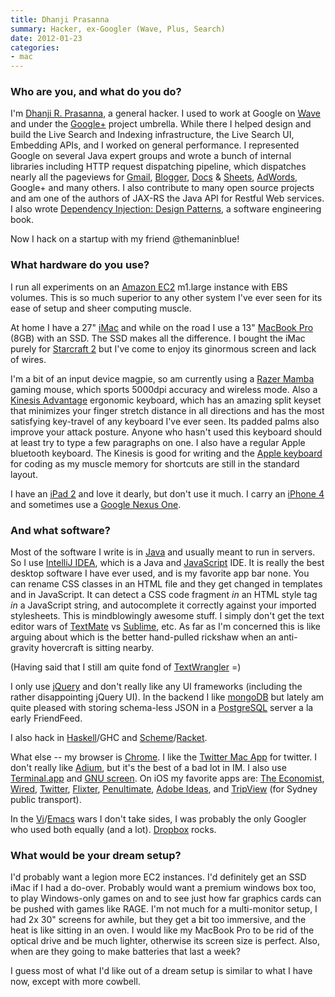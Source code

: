 ```yaml
---
title: Dhanji Prasanna
summary: Hacker, ex-Googler (Wave, Plus, Search)
date: 2012-01-23
categories:
- mac
---
```


### Who are you, and what do you do?

I'm [Dhanji R. Prasanna](http://rethrick.com "Dhanji's website."), a general hacker. I used to work at Google on [Wave][google-wave] and under the [Google+][google-plus] project umbrella. While there I helped design and build the Live Search and Indexing infrastructure, the Live Search UI, Embedding APIs, and I worked on general performance. I represented Google on several Java expert groups and wrote a bunch of internal libraries including HTTP request dispatching pipeline, which dispatches nearly all the pageviews for [Gmail][], [Blogger][], [Docs][google-docs] & [Sheets][google-sheets], [AdWords][], Google+ and many others. I also contribute to many open source projects and am one of the authors of JAX-RS the Java API for Restful Web services. I also wrote [Dependency Injection: Design Patterns](http://manning.com/prasanna "Dhanji's book."), a software engineering book.

Now I hack on a startup with my friend @themaninblue!

### What hardware do you use?

I run all experiments on an [Amazon EC2][ec2] m1.large instance with EBS volumes. This is so much superior to any other system I've ever seen for its ease of setup and sheer computing muscle.

At home I have a 27" [iMac][] and while on the road I use a 13" [MacBook Pro][macbook-pro] (8GB) with an SSD. The SSD makes all the difference. I bought the iMac purely for [Starcraft 2][starcraft-2] but I've come to enjoy its ginormous screen and lack of wires.

I'm a bit of an input device magpie, so am currently using a [Razer Mamba][mamba] gaming mouse, which sports 5000dpi accuracy and wireless mode. Also a [Kinesis Advantage][advantage] ergonomic keyboard, which has an amazing split keyset that minimizes your finger stretch distance in all directions and has the most satisfying key-travel of any keyboard I've ever seen. Its padded palms also improve your attack posture. Anyone who hasn't used this keyboard should at least try to type a few paragraphs on one. I also have a regular Apple bluetooth keyboard. The Kinesis is good for writing and the [Apple keyboard][keyboard] for coding as my muscle memory for shortcuts are still in the standard layout.

I have an [iPad 2][ipad-2] and love it dearly, but don't use it much. I carry an [iPhone 4][iphone-4] and sometimes use a [Google Nexus One][nexus-one].

### And what software?

Most of the software I write is in [Java][] and usually meant to run in servers. So I use [IntelliJ IDEA][intellij-idea], which is a Java and [JavaScript][] IDE. It is really the best desktop software I have ever used, and is my favorite app bar none. You can rename CSS classes in an HTML file and they get changed in templates and in JavaScript. It can detect a CSS code fragment *in* an HTML style tag *in* a JavaScript string, and autocomplete it correctly against your imported stylesheets. This is mindblowingly awesome stuff. I simply don't get the text editor wars of [TextMate][] vs [Sublime][sublime-text], etc. As far as I'm concerned this is like arguing about which is the better hand-pulled rickshaw when an anti-gravity hovercraft is sitting nearby.

(Having said that I still am quite fond of [TextWrangler][] =)

I only use [jQuery][] and don't really like any UI frameworks (including the rather disappointing jQuery UI). In the backend I like [mongoDB][] but lately am quite pleased with storing schema-less JSON in a [PostgreSQL][] server a la early FriendFeed.

I also hack in [Haskell][]/GHC and [Scheme][]/[Racket][].

What else -- my browser is [Chrome][]. I like the [Twitter Mac App][twitter-mac] for twitter. I don't really like [Adium][], but it's the best of a bad lot in IM. I also use [Terminal.app][terminal] and [GNU screen][screen]. On iOS my favorite apps are: [The Economist][the-economist-ios], [Wired][wired-ios], [Twitter][twitter-ios], [Flixter][flixter-ios], [Penultimate][penultimate-ios], [Adobe Ideas][adobe-ideas-ios], and [TripView][tripview-ios] (for Sydney public transport).

In the [Vi][]/[Emacs][] wars I don't take sides, I was probably the only Googler who used both equally (and a lot). [Dropbox][] rocks.

### What would be your dream setup?

I'd probably want a legion more EC2 instances. I'd definitely get an SSD iMac if I had a do-over. Probably would want a premium windows box too, to play Windows-only games on and to see just how far graphics cards can be pushed with games like RAGE. I'm not much for a multi-monitor setup, I had 2x 30" screens for awhile, but they get a bit too immersive, and the heat is like sitting in an oven. I would like my MacBook Pro to be rid of the optical drive and be much lighter, otherwise its screen size is perfect. Also, when are they going to make batteries that last a week?

I guess most of what I'd like out of a dream setup is similar to what I have now, except with more cowbell.

[adium]: https://en.wikipedia.org/wiki/Adium "A multi-protocol chat application for the Mac."
[adobe-ideas-ios]: https://apps.apple.com/us/app/adobe-ideas-1-0-for-ipad/id364617858 "A digital sketchbook app for iOS."
[advantage]: https://kinesis-ergo.com/shop/advantage-for-pc-mac/ "A fancy ergonomic keyboard."
[adwords]: https://ads.google.com/home/ "Google's advertising platform."
[blogger]: https://en.wikipedia.org/wiki/Blogger_(service) "A weblog publishing system."
[chrome]: https://www.google.com/intl/en/chrome/ "A WebKit-based browser, where each tab runs in its own thread."
[dropbox]: https://www.dropbox.com/ "Online syncing and storage."
[ec2]: https://aws.amazon.com/ec2/ "A web service for virtualised processing."
[emacs]: http://www.gnu.org/software/emacs/ "A free open-source text editor."
[flixter-ios]: https://apps.apple.com/us/app/movies-by-flixster-rotten/id284235722 "An app for the social movie site."
[gmail]: https://mail.google.com/mail/u/0/ "Web-based email."
[google-docs]: https://en.wikipedia.org/wiki/Google_Docs "A web-based office suite."
[google-plus]: https://en.wikipedia.org/wiki/Google%2B "A social network."
[google-sheets]: https://www.google.com/sheets/about/ "Online spreadsheet software."
[google-wave]: https://en.wikipedia.org/wiki/Apache_Wave "A real-time collaboration service."
[haskell]: https://wiki.haskell.org/Haskell "A functional programming language."
[imac]: https://www.apple.com/imac-24/ "An all-in-one computer."
[intellij-idea]: https://www.jetbrains.com/idea/ "A developer's IDE."
[ipad-2]: https://www.apple.com/ipad/ "A tablet device."
[iphone-4]: https://en.wikipedia.org/wiki/IPhone_4 "A smartphone."
[java]: http://web.archive.org/web/20221226094350/https://www.java.com/en/ "A cross-platform compiled programming language."
[javascript]: https://en.wikipedia.org/wiki/JavaScript "An interpreted scripting language."
[jquery]: https://jquery.com/ "A Javascript framework."
[keyboard]: https://www.apple.com/us/shop/goto/mac/accessories "The keyboard."
[macbook-pro]: https://www.apple.com/macbook-pro/ "A laptop."
[mamba]: https://www.razer.com/gaming-mice/razer-deathadder-v2-pro "A wired/wireless gaming mouse."
[mongodb]: https://www.mongodb.com/ "A document-based database."
[nexus-one]: https://en.wikipedia.org/wiki/Nexus_One "An Android-based smartphone."
[penultimate-ios]: https://apps.apple.com/us/app/penultimate/id354098826 "A digital sketchbook app."
[postgresql]: https://www.postgresql.org/ "A relational database server."
[racket]: https://www.racket-lang.org/ "A programming language."
[scheme]: https://en.wikipedia.org/wiki/Scheme_(programming_language) "An alternative dialect of the Lisp programming language."
[screen]: http://www.gnu.org/software/screen/ "Think of it as tabs for your *nix terminal."
[starcraft-2]: https://starcraft2.com/ "A sci-fi RTS game."
[sublime-text]: http://www.sublimetext.com/ "A coder's text editor."
[terminal]: https://en.wikipedia.org/wiki/Terminal_(OS_X) "A console application included with Mac OS X."
[textmate]: https://macromates.com/ "A text editor for the Mac."
[textwrangler]: http://www.barebones.com/products/textwrangler/ "A free, powerful text editor for the Mac."
[the-economist-ios]: https://apps.apple.com/us/app/the-economist-for-iphone/id444518531 "A magazine app."
[tripview-ios]: https://apps.apple.com/au/app/tripview-sydney/id294730339 "An app for showing Sydney bus/train/ferry times."
[twitter-ios]: https://apps.apple.com/app/twitter/id333903271 "A Twitter client."
[twitter-mac]: https://apps.apple.com/us/app/twitter/id409789998 "A Mac client for Twitter."
[vi]: https://en.wikipedia.org/wiki/Vi "A command-line text editor."
[wired-ios]: https://apps.apple.com/us/app/wired-magazine/id373903654 "A magazine app."
